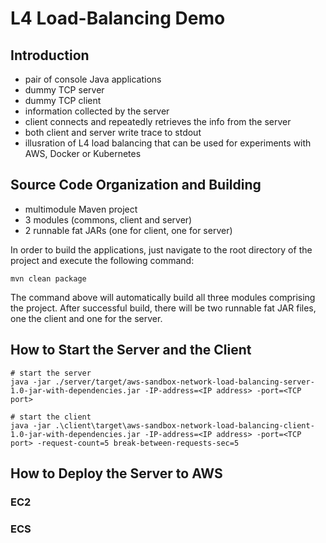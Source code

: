 # L4 Load-Balancing Demo

## Introduction
- pair of console Java applications
- dummy TCP server
- dummy TCP client
- information collected by the server
- client connects and repeatedly retrieves the info from the server
- both client and server write trace to stdout
- illusration of L4 load balancing that can be used for experiments with AWS, Docker or Kubernetes

## Source Code Organization and Building

- multimodule Maven project
- 3 modules (commons, client and server)
- 2 runnable fat JARs (one for client, one for server)

In order to build the applications, just navigate to the root directory of the project and execute the following command:
```
mvn clean package
```
The command above will automatically build all three modules comprising the project. After successful build, there will be two runnable fat JAR files, one the client and one for the  server.

## How to Start the Server and the Client

```
# start the server
java -jar ./server/target/aws-sandbox-network-load-balancing-server-1.0-jar-with-dependencies.jar -IP-address=<IP address> -port=<TCP port>
```

```
# start the client
java -jar .\client\target\aws-sandbox-network-load-balancing-client-1.0-jar-with-dependencies.jar -IP-address=<IP address> -port=<TCP port> -request-count=5 break-between-requests-sec=5
```

## How to Deploy the Server to AWS

### EC2

### ECS
